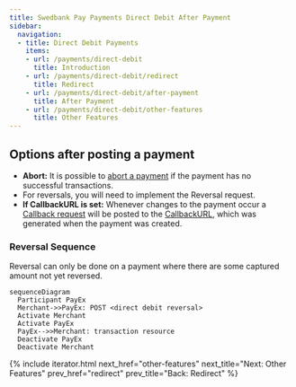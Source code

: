 ```yaml
---
title: Swedbank Pay Payments Direct Debit After Payment
sidebar:
  navigation:
  - title: Direct Debit Payments
    items:
    - url: /payments/direct-debit
      title: Introduction
    - url: /payments/direct-debit/redirect
      title: Redirect
    - url: /payments/direct-debit/after-payment
      title: After Payment
    - url: /payments/direct-debit/other-features
      title: Other Features
---
```



## Options after posting a payment

* **Abort:** It is possible to 
  [abort a payment][technical-reference-abort-payment] if the payment has no 
  successful transactions.
* For reversals, you will need to implement the Reversal request.
* **If CallbackURL is set:** Whenever changes to the payment occur a 
  [Callback request][technical-reference-callbackurl] will be posted to the 
  [CallbackURL][callbackurl-reference], which was generated when the payment 
  was created.

### Reversal Sequence

Reversal can only be done on a payment where there are some captured amount 
not yet reversed.

```mermaid
sequenceDiagram
  Participant PayEx
  Merchant->>PayEx: POST <direct debit reversal>
  Activate Merchant
  Activate PayEx
  PayEx-->>Merchant: transaction resource
  Deactivate PayEx
  Deactivate Merchant
```

{% include iterator.html next_href="other-features"
                         next_title="Next: Other Features" 
                         prev_href="redirect"
                         prev_title="Back: Redirect" %}

[callbackurl-reference]: #
[direct-debit-payment-post-reversal]: #
[direct-debit-technical-reference]: #
[technical-reference-abort-payment]: #
[technical-reference-callbackurl]: #
[technical-reference-create-direct-debit]: #
[technical-reference-expansion]: #
[technical-reference-payeereference]: #
[technical-reference-price-object]: #
[technical-reference-transactions]: #
[technical-reference]: #
[user-agent]: https://en.wikipedia.org/wiki/User_agent
